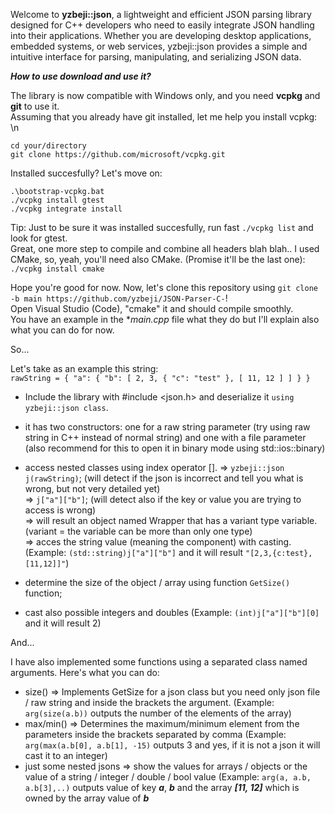 Welcome to **yzbeji::json**, a lightweight and efficient JSON parsing library designed for C++ developers who need to easily integrate JSON handling into their applications. Whether you are developing desktop applications, embedded systems, or web services, yzbeji::json provides a simple and intuitive interface for parsing, manipulating, and serializing JSON data.


***How to use download and use it?*** <br>

The library is now compatible with Windows only, and you need **vcpkg** and **git** to use it. <br>
Assuming that you already have git installed, let me help you install vcpkg: \n

`cd your/directory` <br>
`git clone https://github.com/microsoft/vcpkg.git` <br>

Installed succesfully? Let's move on:  <br>

`.\bootstrap-vcpkg.bat` <br>
`./vcpkg install gtest` <br>
`./vcpkg integrate install` <br>

Tip: Just to be sure it was installed succesfully, run fast `./vcpkg list` and look for gtest. <br>
Great, one more step to compile and combine all headers blah blah.. I used CMake, so, yeah, you'll need also CMake. (Promise it'll be the last one): <br>
`./vcpkg install cmake` <br>

Hope you're good for now. Now, let's clone this repository using `git clone -b main https://github.com/yzbeji/JSON-Parser-C-`! <br>
Open Visual Studio (Code), "cmake" it and should compile smoothly. <br>
You have an example in the **main.cpp* file what they do but I'll explain also what you can do for now. <br>

So... <br>

Let's take as an example this string: <br>
`rawString = {
              "a": {
                "b": [
                  2,
                  3,
                  { "c": "test" },
                  [ 11, 12 ]
                ]
              }
            }`
  <br>
- Include the library with #include <json.h> and deserialize it `using yzbeji::json class`. <br>
- it has two constructors: one for a raw string parameter (try using raw string in C++ instead of normal string) and one with a file parameter (also recommend for this to open it in binary mode using std::ios::binary) <br>
- access nested classes using index operator [].
=> ```yzbeji::json j(rawString)```; (will detect if the json is incorrect and tell you what is wrong, but not very detailed yet) <br>
=> ```j["a"]["b"]```; (will detect also if the key or value you are trying to access is wrong) <br>
=> will result an object named Wrapper that has a variant type variable. (variant = the variable can be more than only one type) <br>
=> acces the string value (meaning the component) with casting. (Example: `(std::string)j["a"]["b"]` and it will result `"[2,3,{c:test},[11,12]]"`) <br>

- determine the size of the object / array using function `GetSize()` function; <br>
- cast also possible integers and doubles (Example: `(int)j["a"]["b"][0]` and it will result 2) <br>

And... <br>

I have also implemented some functions using a separated class named arguments. Here's what you can do: <br>

- size() => Implements GetSize for a json class but you need only json file / raw string and inside the brackets the argument. (Example: ```arg(size(a.b))``` outputs the number of the elements of the array)
- max/min() => Determines the maximum/minimum element from the parameters inside the brackets separated by comma (Example: ```arg(max(a.b[0], a.b[1], -15)``` outputs 3 and yes, if it is not a json it will cast it to an integer)
- just some nested jsons => show the values for arrays / objects or the value of a string / integer / double / bool value (Example: ```arg(a, a.b, a.b[3],..)``` outputs value of key ***a***, ***b*** and the array ***[11, 12]*** which is owned by the array value of ***b***  










